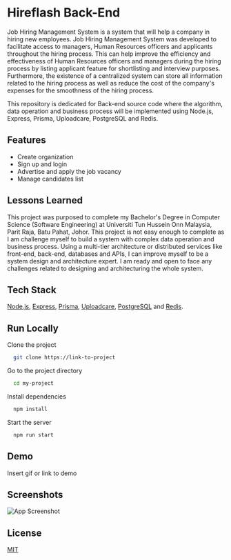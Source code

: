 # Hireflash Back-End

Job Hiring Management System is a system that will help a company in hiring new employees. Job Hiring Management System was developed to facilitate access to managers, Human Resources officers and applicants throughout the hiring process. This can help improve the efficiency and effectiveness of Human Resources officers and managers during the hiring process by listing applicant feature for shortlisting and interview purposes. Furthermore, the existence of a centralized system can store all information related to the hiring process as well as reduce the cost of the company's expenses for the smoothness of the hiring process.

This repository is dedicated for Back-end source code where the algorithm, data operation and business process will be implemented using Node.js, Express, Prisma, Uploadcare, PostgreSQL and Redis.

## Features

-   Create organization
-   Sign up and login
-   Advertise and apply the job vacancy
-   Manage candidates list

## Lessons Learned

This project was purposed to complete my Bachelor's Degree in Computer Science (Software Engineering) at Universiti Tun Hussein Onn Malaysia, Parit Raja, Batu Pahat, Johor. This project is not easy enough to complete as I am challenge myself to build a system with complex data operation and business process. Using a multi-tier architecture or distributed services like front-end, back-end, databases and APIs, I can improve myself to be a system design and architecture expert. I am ready and open to face any challenges related to designing and architecturing the whole system.

## Tech Stack

[Node.js](nodejs.org), [Express](expressjs.com), [Prisma](prisma.io), [Uploadcare](uploadcare.com), [PostgreSQL](www.postgresql.org) and [Redis](redis.io).

## Run Locally

Clone the project

```bash
  git clone https://link-to-project
```

Go to the project directory

```bash
  cd my-project
```

Install dependencies

```bash
  npm install
```

Start the server

```bash
  npm run start
```

## Demo

Insert gif or link to demo

## Screenshots

![App Screenshot](https://via.placeholder.com/468x300?text=App+Screenshot+Here)

## License

[MIT](LICENSE.md)
